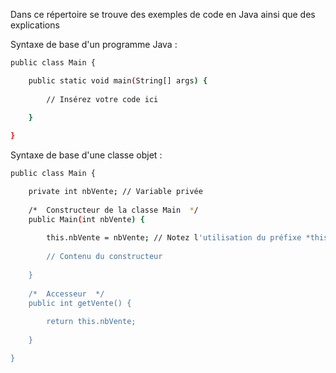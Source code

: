 Dans ce répertoire se trouve des exemples de code en Java ainsi que des explications

Syntaxe de base d'un programme Java :

```bash
public class Main {

	public static void main(String[] args) {
	
		// Insérez votre code ici
	
	}

}
```

Syntaxe de base d'une classe objet :

```bash
public class Main {

	private int nbVente; // Variable privée
	
	/*  Constructeur de la classe Main  */
	public Main(int nbVente) {
	
		this.nbVente = nbVente; // Notez l'utilisation du préfixe *this*
		
		// Contenu du constructeur
	
	}
	
	/*  Accesseur  */
	public int getVente() {
	
		return this.nbVente;
	
	}

}
```
